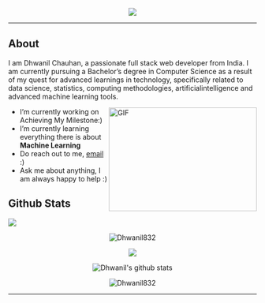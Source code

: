 <p align="center">
  <img src="https://readme-typing-svg.herokuapp.com?lines=Hello,+Nice+To+Meet+You;I'm+Dhwanil+Chauhan,+A+CSE+Student;A+Machine+Learning+Enthusiast;Love+To+Connect+The+Dots;And+A+Problem+Solver">
</p>

<hr>

## About

I am Dhwanil Chauhan, a passionate full stack web developer from India. I am currently pursuing a Bachelor’s degree in Computer Science as a result of my quest for advanced learnings in technology, specifically related to data science, statistics, computing methodologies, artificialintelligence and advanced machine learning tools.


 <img align="right" alt="GIF" src="./images/code.gif" width="300" height="210" />
 
- I’m currently working on Achieving My Milestone:)
- I’m currently learning everything there is about **Machine Learning**  
- Do reach out to me, [email](mailto:dhwanil832@gmail.com) :)
- Ask me about anything, I am always happy to help :)

## Github Stats

![](https://activity-graph.herokuapp.com/graph?username=Dhwanil832&theme=react-dark&hide_border=true&area=true)

<p align="center">
<img src="https://github-readme-stats.vercel.app/api/top-langs?username=Dhwanil832&show_icons=true&locale=en&layout=compact&theme=tokyonight" alt="Dhwanil832" /> 
</p>

<p align="center">
<img src="https://github-readme-streak-stats.herokuapp.com/?user=Dhwanil832&theme=tokyonight" />    
</p>

<p align="center">
<img src="https://github-readme-stats.vercel.app/api?username=Dhwanil832&count_private=true&show_icons=true&theme=tokyonight" alt="Dhwanil's github stats"/>
</p>

<p align="center">
<img src="https://komarev.com/ghpvc/?username=Dhwanil832&label=Profile%20views&color=0e75b6&style=flat" alt="Dhwanil832" />
</p>

<hr>
